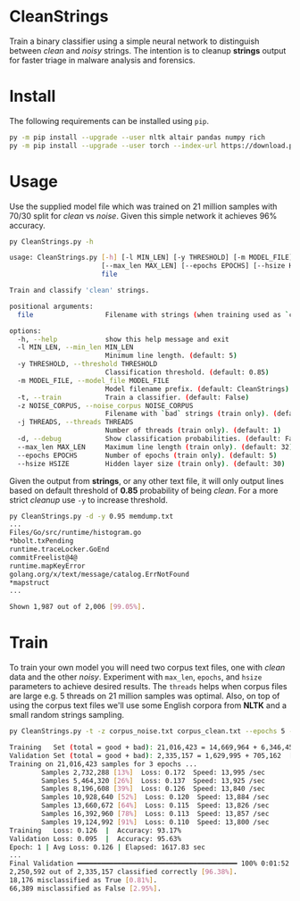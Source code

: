 # CleanStrings

Train a binary classifier using a simple neural network to distinguish between *clean* and *noisy* strings. The intention is to cleanup **strings** output for faster triage in malware analysis and forensics.


# Install

The following requirements can be installed using `pip`.

```bash
py -m pip install --upgrade --user nltk altair pandas numpy rich
py -m pip install --upgrade --user torch --index-url https://download.pytorch.org/whl/cu124
```


# Usage

Use the supplied model file which was trained on 21 million samples with 70/30 split for *clean* vs *noise*. Given this simple network it achieves 96% accuracy.

```bash
py CleanStrings.py -h

usage: CleanStrings.py [-h] [-l MIN_LEN] [-y THRESHOLD] [-m MODEL_FILE] [-t] [-z NOISE_CORPUS] [-j THREADS] [-d]
                       [--max_len MAX_LEN] [--epochs EPOCHS] [--hsize HSIZE]
                       file

Train and classify 'clean' strings.

positional arguments:
  file                  Filename with strings (when training used as `clean` set).

options:
  -h, --help            show this help message and exit
  -l MIN_LEN, --min_len MIN_LEN
                        Minimum line length. (default: 5)
  -y THRESHOLD, --threshold THRESHOLD
                        Classification threshold. (default: 0.85)
  -m MODEL_FILE, --model_file MODEL_FILE
                        Model filename prefix. (default: CleanStrings)
  -t, --train           Train a classifier. (default: False)
  -z NOISE_CORPUS, --noise_corpus NOISE_CORPUS
                        Filename with `bad` strings (train only). (default: None)
  -j THREADS, --threads THREADS
                        Number of threads (train only). (default: 1)
  -d, --debug           Show classification probabilities. (default: False)
  --max_len MAX_LEN     Maximum line length (train only). (default: 32)
  --epochs EPOCHS       Number of epochs (train only). (default: 5)
  --hsize HSIZE         Hidden layer size (train only). (default: 30)
```

Given the output from **strings**, or any other text file, it will only output lines based on default threshold of **0.85** probability of being *clean*. For a more strict *cleanup* use `-y` to increase threshold.

```bash
py CleanStrings.py -d -y 0.95 memdump.txt
...
Files/Go/src/runtime/histogram.go
*bbolt.txPending
runtime.traceLocker.GoEnd
commitFreelist@4@
runtime.mapKeyError
golang.org/x/text/message/catalog.ErrNotFound
*mapstruct
...

Shown 1,987 out of 2,006 [99.05%].
```


# Train

To train your own model you will need two corpus text files, one with *clean* data and the other *noisy*. Experiment with `max_len`, `epochs`, and `hsize` parameters to achieve desired results. The `threads` helps when corpus files are large e.g. 5 threads on 21 million samples was optimal. Also, on top of using the corpus text files we'll use some English corpora from **NLTK** and a small random strings sampling.

```bash
py CleanStrings.py -t -z corpus_noise.txt corpus_clean.txt --epochs 5 --max_len 12 -j 5 --hsize 150

Training   Set (total = good + bad): 21,016,423 = 14,669,964 + 6,346,459  [69.80% + 30.20%]
Validation Set (total = good + bad): 2,335,157 = 1,629,995 + 705,162  [69.80% + 30.20%]
Training on 21,016,423 samples for 3 epochs ...
        Samples 2,732,288 [13%]  Loss: 0.172  Speed: 13,995 /sec
        Samples 5,464,320 [26%]  Loss: 0.137  Speed: 13,925 /sec
        Samples 8,196,608 [39%]  Loss: 0.126  Speed: 13,840 /sec
        Samples 10,928,640 [52%]  Loss: 0.120  Speed: 13,884 /sec
        Samples 13,660,672 [64%]  Loss: 0.115  Speed: 13,826 /sec
        Samples 16,392,960 [78%]  Loss: 0.113  Speed: 13,857 /sec
        Samples 19,124,992 [91%]  Loss: 0.110  Speed: 13,800 /sec
Training   Loss: 0.126  |  Accuracy: 93.17%
Validation Loss: 0.095  |  Accuracy: 95.63%
Epoch: 1 | Avg Loss: 0.126 | Elapsed: 1617.83 sec
...
Final Validation ━━━━━━━━━━━━━━━━━━━━━━━━━━━━━━━━━━━━━━━━ 100% 0:01:52
2,250,592 out of 2,335,157 classified correctly [96.38%].
18,176 misclassified as True [0.81%].
66,389 misclassified as False [2.95%].
```
